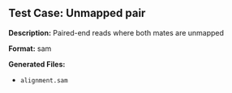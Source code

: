 ## Test Case: Unmapped pair

**Description:** Paired-end reads where both mates are unmapped

**Format:** sam

**Generated Files:**
- `alignment.sam`
